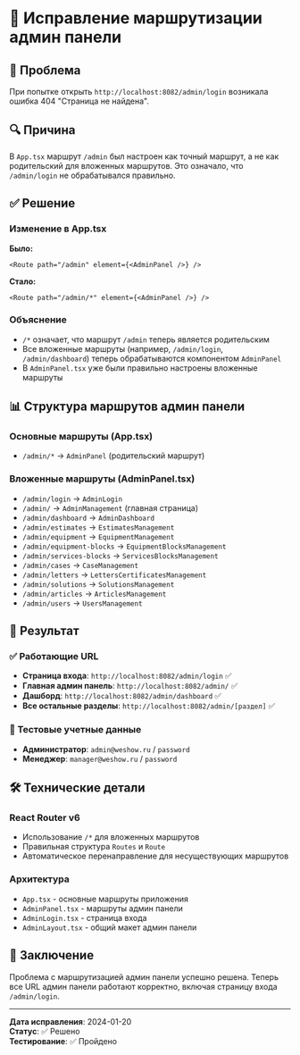 # 🔧 Исправление маршрутизации админ панели

## 🚨 Проблема
При попытке открыть `http://localhost:8082/admin/login` возникала ошибка 404 "Страница не найдена".

## 🔍 Причина
В `App.tsx` маршрут `/admin` был настроен как точный маршрут, а не как родительский для вложенных маршрутов. Это означало, что `/admin/login` не обрабатывался правильно.

## ✅ Решение

### Изменение в App.tsx
**Было:**
```tsx
<Route path="/admin" element={<AdminPanel />} />
```

**Стало:**
```tsx
<Route path="/admin/*" element={<AdminPanel />} />
```

### Объяснение
- `/*` означает, что маршрут `/admin` теперь является родительским
- Все вложенные маршруты (например, `/admin/login`, `/admin/dashboard`) теперь обрабатываются компонентом `AdminPanel`
- В `AdminPanel.tsx` уже были правильно настроены вложенные маршруты

## 📊 Структура маршрутов админ панели

### Основные маршруты (App.tsx)
- `/admin/*` → `AdminPanel` (родительский маршрут)

### Вложенные маршруты (AdminPanel.tsx)
- `/admin/login` → `AdminLogin`
- `/admin/` → `AdminManagement` (главная страница)
- `/admin/dashboard` → `AdminDashboard`
- `/admin/estimates` → `EstimatesManagement`
- `/admin/equipment` → `EquipmentManagement`
- `/admin/equipment-blocks` → `EquipmentBlocksManagement`
- `/admin/services-blocks` → `ServicesBlocksManagement`
- `/admin/cases` → `CaseManagement`
- `/admin/letters` → `LettersCertificatesManagement`
- `/admin/solutions` → `SolutionsManagement`
- `/admin/articles` → `ArticlesManagement`
- `/admin/users` → `UsersManagement`

## 🎯 Результат

### ✅ Работающие URL
- **Страница входа**: `http://localhost:8082/admin/login` ✅
- **Главная админ панель**: `http://localhost:8082/admin/` ✅
- **Дашборд**: `http://localhost:8082/admin/dashboard` ✅
- **Все остальные разделы**: `http://localhost:8082/admin/[раздел]` ✅

### 🔐 Тестовые учетные данные
- **Администратор**: `admin@weshow.ru` / `password`
- **Менеджер**: `manager@weshow.ru` / `password`

## 🛠️ Технические детали

### React Router v6
- Использование `/*` для вложенных маршрутов
- Правильная структура `Routes` и `Route`
- Автоматическое перенаправление для несуществующих маршрутов

### Архитектура
- `App.tsx` - основные маршруты приложения
- `AdminPanel.tsx` - маршруты админ панели
- `AdminLogin.tsx` - страница входа
- `AdminLayout.tsx` - общий макет админ панели

## 📝 Заключение

Проблема с маршрутизацией админ панели успешно решена. Теперь все URL админ панели работают корректно, включая страницу входа `/admin/login`.

---

**Дата исправления**: 2024-01-20  
**Статус**: ✅ Решено  
**Тестирование**: ✅ Пройдено
